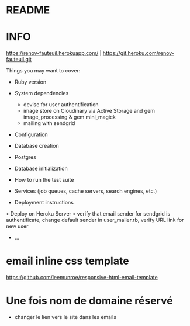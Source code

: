# README

# INFO

https://renov-fauteuil.herokuapp.com/ | https://git.heroku.com/renov-fauteuil.git



Things you may want to cover:

* Ruby version

* System dependencies

  - devise for user authentification
  - image store on Cloudinary via Active Storage and gem image_processing & gem mini_magick
  - mailing with sendgrid

* Configuration

* Database creation

- Postgres

* Database initialization

* How to run the test suite

* Services (job queues, cache servers, search engines, etc.)

* Deployment instructions

• Deploy on Heroku Server
• verify that email sender for sendgrid is authentificate, change default sender in user_mailer.rb, verify URL link for new user

* ...


# email inline css template 
https://github.com/leemunroe/responsive-html-email-template


# Une fois nom de domaine réservé

- changer le lien vers le site dans les emails